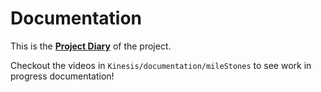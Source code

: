 # Documentation

This is the [**Project Diary**](https://github.com/TimSBB/Kinesis/blob/main/documentation/project_diary.md) of the project. 

Checkout the videos in `Kinesis/documentation/mileStones` to see work in progress documentation!

